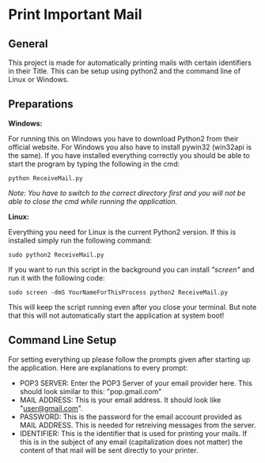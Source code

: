 Print Important Mail
====================

General
---------

This project is made for automatically printing mails with certain identifiers
in their Title. This can be setup using python2 and the command line of
Linux or Windows.

Preparations
------------

**Windows:**

For running this on Windows you have to download Python2 from their official
website. For Windows you also have to install pywin32 (win32api is the same).
If you have installed everything correctly you should be able to start
the program by typing the following in the cmd:

    python ReceiveMail.py

*Note: You have to switch to the correct directory first and you will not be
able to close the cmd while running the application.*

**Linux:**

Everything you need for Linux is the current Python2 version.
If this is installed simply run the following command:

    sudo python2 ReceiveMail.py

If you want to run this script in the background you can install *"screen"* and
run it with the following code:

    sudo screen -dmS YourNameForThisProcess python2 ReceiveMail.py

This will keep the script running even after you close your terminal. But
note that this will not automatically start the application at system boot!


Command Line Setup
------------------

For setting everything up please follow the prompts given after starting
up the application.
Here are explanations to every prompt:

- POP3 SERVER: Enter the POP3 Server of your email provider here. This should
look similar to this: "pop.gmail.com"
- MAIL ADDRESS: This is your email address. It should look like "user@gmail.com".
- PASSWORD: This is the password for the email account provided as MAIL ADDRESS.
This is needed for retreiving messages from the server.
- IDENTIFIER: This is the identifier that is used for printing your mails. If
this is in the subject of any email (capitalization does not matter) the content
of that mail will be sent directly to your printer.
